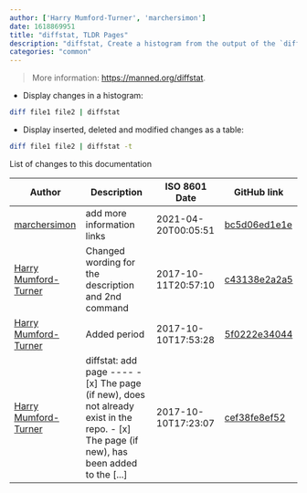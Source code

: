 ```yaml
---
author: ['Harry Mumford-Turner', 'marchersimon']
date: 1618869951
title: "diffstat, TLDR Pages"
description: "diffstat, Create a histogram from the output of the `diff` command."
categories: "common"
---
```

> More information: <https://manned.org/diffstat>.

- Display changes in a histogram:

```bash
diff file1 file2 | diffstat
```

- Display inserted, deleted and modified changes as a table:

```bash
diff file1 file2 | diffstat -t
```
List of changes to this documentation


Author | Description | ISO 8601 Date | GitHub link
------|-----|-----|-----
[marchersimon](mailto:marchersimon@zohomail.eu) | add more information links | 2021-04-20T00:05:51 | [bc5d06ed1e1e](https://github.com/tldr-pages/tldr/commit/bc5d06ed1e1e112cfb368a38ae5918ef124cdc22)
[Harry Mumford-Turner](mailto:harrymt@users.noreply.github.com) | Changed wording for the description and 2nd command | 2017-10-11T20:57:10 | [c43138e2a2a5](https://github.com/tldr-pages/tldr/commit/c43138e2a2a5aa35a1757be5d0e0d4bdf482d6a4)
[Harry Mumford-Turner](mailto:harrymt@users.noreply.github.com) | Added period | 2017-10-10T17:53:28 | [5f0222e34044](https://github.com/tldr-pages/tldr/commit/5f0222e3404487df52a7d705222375423fb730d4)
[Harry Mumford-Turner](mailto:harrymt@users.noreply.github.com) | diffstat: add page ---- - [x] The page (if new), does not already exist in the repo. - [x] The page (if new), has been added to the [...] | 2017-10-10T17:23:07 | [cef38fe8ef52](https://github.com/tldr-pages/tldr/commit/cef38fe8ef5226efb3bc01ca10ec0dfd563562ed)


